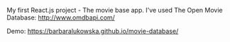 My first React.js project - The movie base app.
I've used The Open Movie Database: http://www.omdbapi.com/

Demo: https://barbaralukowska.github.io/movie-database/
